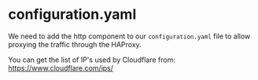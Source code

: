 # configuration.yaml
We need to add the http component to our `configuration.yaml` file to allow proxying the traffic through the HAProxy.

You can get the list of IP's used by Cloudflare from:
https://www.cloudflare.com/ips/
